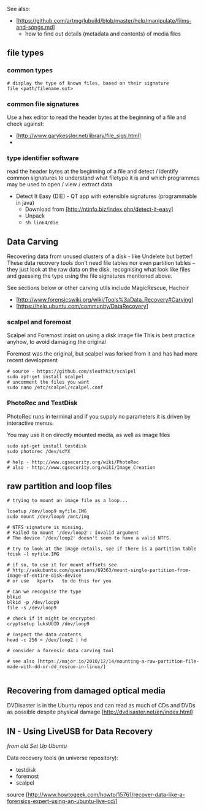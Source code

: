 
See also:
* [https://github.com/artmg/lubuild/blob/master/help/manipulate/films-and-songs.md]
	* how to find out details (metadata and contents) of media files


## file types ##

### common types

```
# display the type of known files, based on their signature
file <path/filename.ext>
```

### common file signatures

Use a hex editor to read the header bytes at the beginning of a file and check against:

* [http://www.garykessler.net/library/file_sigs.html]
* 


### type identifier software

read the header bytes at the beginning of a file 
and detect / identify common signatures 
to understand what filetype it is 
and which programmes may be used to open / view / extract data 

* Detect It Easy (DIE) - QT app with extensible signatures (programmable in java)
    * Download from [http://ntinfo.biz/index.php/detect-it-easy]
    * Unpack
    * `sh lin64/die`


## Data Carving

Recovering data from unused clusters of a disk - like Undelete but better! These data recovery tools don't need file tables 
nor even partition tables – they just look at the raw data on the disk, recognising what look like files and guessing the type 
using the file signatures mentioned above.

See sections below or other carving utils include MagicRescue, Hachoir

* [http://www.forensicswiki.org/wiki/Tools%3aData_Recovery#Carving]
* [https://help.ubuntu.com/community/DataRecovery]


### scalpel and foremost

Scalpel and Foremost insist on using a disk image file
This is best practice anyhow, to avoid damaging the original

Foremost was the original, but scalpel was forked from it
and has had more recent development

```
# source - https://github.com/sleuthkit/scalpel
sudo apt-get install scalpel
# uncomment the files you want
sudo nano /etc/scalpel/scalpel.conf
```

### PhotoRec and TestDisk 

PhotoRec runs in terminal and if you supply no parameters 
it is driven by interactive menus.

You may use it on directly mounted media, as well as image files

```
sudo apt-get install testdisk
sudo photorec /dev/sdYX

# help - http://www.cgsecurity.org/wiki/PhotoRec
# also - http://www.cgsecurity.org/wiki/Image_Creation
```

## raw partition and loop files ##

```
# trying to mount an image file as a loop...

losetup /dev/loop9 myfile.IMG
sudo mount /dev/loop9 /mnt/img

# NTFS signature is missing.
# Failed to mount '/dev/loop2': Invalid argument
# The device '/dev/loop2' doesn't seem to have a valid NTFS.

# try to look at the image details, see if there is a partition table
fdisk -l myfile.IMG

# if so, to use it for mount offsets see
# http://askubuntu.com/questions/69363/mount-single-partition-from-image-of-entire-disk-device
# or use   kpartx   to do this for you

# Can we recognise the type
blkid
blkid -p /dev/loop9
file -s /dev/loop9

# check if it might be encrypted
cryptsetup luksUUID /dev/loop9

# inspect the data contents 
head -c 256 < /dev/loop2 | hd

# consider a forensic data carving tool

# see also [https://major.io/2010/12/14/mounting-a-raw-partition-file-made-with-dd-or-dd_rescue-in-linux/]


```

## Recovering from damaged optical media

DVDisaster is in the Ubuntu repos
and can read as much of CDs and DVDs as possible despite physical damage
[http://dvdisaster.net/en/index.html]


## IN - Using LiveUSB for Data Recovery

_from old Set Up Ubuntu_

Data recovery tools (in universe repository):
* testdisk
* foremost
* scalpel

source [http://www.howtogeek.com/howto/15761/recover-data-like-a-forensics-expert-using-an-ubuntu-live-cd/]

